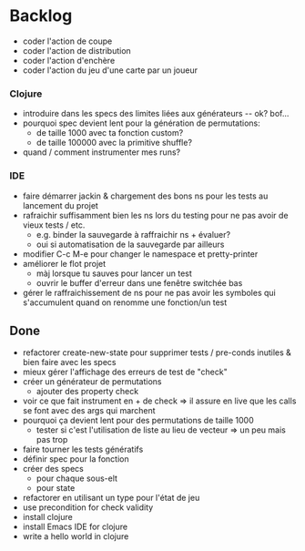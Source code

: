 # Backlog
- coder l'action de coupe
- coder l'action de distribution
- coder l'action d'enchère
- coder l'action du jeu d'une carte par un joueur

### Clojure
- introduire dans les specs des limites liées aux générateurs -- ok? bof...
- pourquoi spec  devient lent pour la génération de permutations:
  - de taille 1000 avec ta fonction custom?
  - de taille 100000 avec la primitive shuffle?
- quand / comment instrumenter mes runs?

### IDE
- faire démarrer jackin & chargement des bons ns pour les tests au lancement du projet
- rafraichir suffisamment bien les ns lors du testing pour ne pas avoir de vieux tests / etc.
  - e.g. binder la sauvegarde à raffraichir ns + évaluer?
  - oui si automatisation de la sauvegarde par ailleurs
- modifier C-c M-e pour changer le namespace et pretty-printer
- améliorer le flot projet
  - màj lorsque tu sauves pour lancer un test
  - ouvrir le buffer d'erreur dans une fenêtre switchée bas
- gérer le raffraichissement de ns pour ne pas avoir les symboles qui s'accumulent quand on renomme une fonction/un test

## Done
- refactorer create-new-state pour supprimer tests / pre-conds inutiles & bien faire avec les specs
- mieux gérer l'affichage des erreurs de test de "check"
- créer un générateur de permutations
	- ajouter des property check
- voir ce que fait instrument en + de check
  => il assure en live que les calls se font avec des args qui marchent
- pourquoi ça devient lent pour des permutations de taille 1000
  - tester si c'est l'utilisation de liste au lieu de vecteur => un peu mais pas trop
- faire tourner les tests génératifs
- définir spec pour la fonction
- créer des specs
  - pour chaque sous-elt
  - pour state
- refactorer en utilisant un type pour l'état de jeu
- use precondition for check validity
- install clojure
- install Emacs IDE for clojure
- write a hello world in clojure

